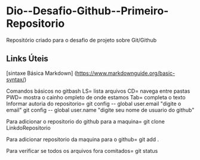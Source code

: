 # Dio--Desafio-Github--Primeiro-Repositorio
Repositório criado para o desafio de projeto sobre Git/Github
## Links Úteis
[sintaxe Básica Markdown] (https://www.markdownguide.org/basic-syntax/)

Comandos básicos no gitbash
LS= lista arquivos
CD= navega entre pastas
PWD= mostra o cainho ompleto de onde estamos 
Tab= completa o texto
Informar autoria do repositorio= git config -- global user.email "digite o email"
                                 git config -- global user.name "digite seu nome de usuario do github"

Para adicionar o repositorio do github para a maquina= git clone LinkdoRepositorio

Para adicionar repositorio da maquina para o github= git add . 

Para verificar se todos os arquivos fora comitados= git status 
